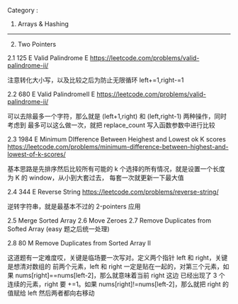 
Category : 

1. Arrays & Hashing


---


2. Two Pointers

2.1 125 E Valid Palindrome E https://leetcode.com/problems/valid-palindrome-ii/

注意转化大小写，以及比较之后为防止无限循环 left+=1,right-=1

2.2 680 E Valid PalindromeII E https://leetcode.com/problems/valid-palindrome-ii/

可以去除最多一个字符，那么就是 (left+1,right) 和 (left,right-1) 两种操作，同时考虑到
最多可以这么做一次，就把 replace_count 写入函数参数中进行比较

2.3 1984 E Minimum DIfference Between Heighest and Lowest ok K scores https://leetcode.com/problems/minimum-difference-between-highest-and-lowest-of-k-scores/

基本思路是先排序然后比较所有可能的 k 个选择的所有情况，就是设置一个长度为 K 的 window，从小到大套过去，
每套一次就更新一下最大值

2.4 344 E Reverse String https://leetcode.com/problems/reverse-string/

逆转字符串，就是最基本不过的 2-pointers 应用

2.5 Merge Sorted Array
2.6 Move Zeroes
2.7 Remove Duplicates from Softed Array (easy 题之后统一处理)

2.8 80 M Remove Duplicates from Sorted Array II 

这道题有一定难度哎，关键是临场要一次写对。定义两个指针 left 和 right，关键是想清对数组的
前两个元素，left 和 right 一定是贴在一起的，对第三个元素，如果 nums[right]==nums[left-2]，那么就意味着当前 right 这边
已经出现了 3 个连续的元素，right 要 +=1。如果 nums[right]!=nums[left-2]，那么就把 right 的值赋给 left 然后两者都向右移动
